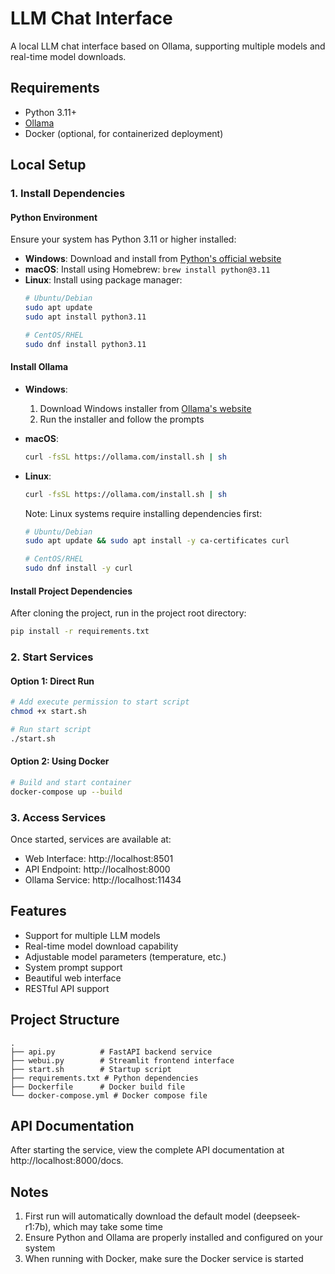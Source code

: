 # LLM Chat Interface

A local LLM chat interface based on Ollama, supporting multiple models and real-time model downloads.

## Requirements

- Python 3.11+
- [Ollama](https://ollama.com/)
- Docker (optional, for containerized deployment)

## Local Setup

### 1. Install Dependencies

#### Python Environment

Ensure your system has Python 3.11 or higher installed:

- **Windows**: Download and install from [Python's official website](https://www.python.org/downloads/)
- **macOS**: Install using Homebrew: `brew install python@3.11`
- **Linux**: Install using package manager:
  ```bash
  # Ubuntu/Debian
  sudo apt update
  sudo apt install python3.11
  
  # CentOS/RHEL
  sudo dnf install python3.11
  ```

#### Install Ollama

- **Windows**:
  1. Download Windows installer from [Ollama's website](https://ollama.com/download)
  2. Run the installer and follow the prompts

- **macOS**:
  ```bash
  curl -fsSL https://ollama.com/install.sh | sh
  ```

- **Linux**:
  ```bash
  curl -fsSL https://ollama.com/install.sh | sh
  ```
  Note: Linux systems require installing dependencies first:
  ```bash
  # Ubuntu/Debian
  sudo apt update && sudo apt install -y ca-certificates curl

  # CentOS/RHEL
  sudo dnf install -y curl
  ```

#### Install Project Dependencies

After cloning the project, run in the project root directory:

```bash
pip install -r requirements.txt
```

### 2. Start Services

#### Option 1: Direct Run

```bash
# Add execute permission to start script
chmod +x start.sh

# Run start script
./start.sh
```

#### Option 2: Using Docker

```bash
# Build and start container
docker-compose up --build
```

### 3. Access Services

Once started, services are available at:

- Web Interface: http://localhost:8501
- API Endpoint: http://localhost:8000
- Ollama Service: http://localhost:11434

## Features

- Support for multiple LLM models
- Real-time model download capability
- Adjustable model parameters (temperature, etc.)
- System prompt support
- Beautiful web interface
- RESTful API support

## Project Structure

```
.
├── api.py          # FastAPI backend service
├── webui.py        # Streamlit frontend interface
├── start.sh        # Startup script
├── requirements.txt # Python dependencies
├── Dockerfile      # Docker build file
└── docker-compose.yml # Docker compose file
```

## API Documentation

After starting the service, view the complete API documentation at http://localhost:8000/docs.

## Notes

1. First run will automatically download the default model (deepseek-r1:7b), which may take some time
2. Ensure Python and Ollama are properly installed and configured on your system
3. When running with Docker, make sure the Docker service is started